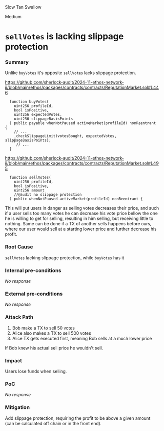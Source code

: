 Slow Tan Swallow

Medium

# `sellVotes` is lacking slippage protection

### Summary

Unlike `buyVotes` it's opposite `sellVotes` lacks slippage protection.

https://github.com/sherlock-audit/2024-11-ethos-network-ii/blob/main/ethos/packages/contracts/contracts/ReputationMarket.sol#L446
```solidity
  function buyVotes(
    uint256 profileId,
    bool isPositive,
    uint256 expectedVotes,
    uint256 slippageBasisPoints
  ) public payable whenNotPaused activeMarket(profileId) nonReentrant {
    // ...
    _checkSlippageLimit(votesBought, expectedVotes, slippageBasisPoints);
     // ...
  }
```
https://github.com/sherlock-audit/2024-11-ethos-network-ii/blob/main/ethos/packages/contracts/contracts/ReputationMarket.sol#L495
```solidity
  function sellVotes(
    uint256 profileId,
    bool isPositive,
    uint256 amount
    //@audit no slippage protection
  ) public whenNotPaused activeMarket(profileId) nonReentrant {
```

This will put users in danger as selling votes decreases their price, and such if a user sells too many votes he can decrease his vote price bellow the one he is willing to get for selling, resulting in him selling, but receiving little to nothing. Same can be done if a TX of another sells happens before ours, where our user would sell at a starting lower price and further decrease his profit.

### Root Cause

`sellVotes` lacking slippage protection, while `buyVotes` has it

### Internal pre-conditions

_No response_

### External pre-conditions

_No response_

### Attack Path

1. Bob make a TX to sell 50 votes
2. Alice also makes a TX to sell 500 votes
3. Alice TX gets executed first, meaning Bob sells at a much lower price

If Bob knew his actual sell price he wouldn't sell.

### Impact

Users lose funds when selling.

### PoC

_No response_

### Mitigation

Add slippage protection, requiring the profit to be above a given amount (can be calculated off chain or in the front end).